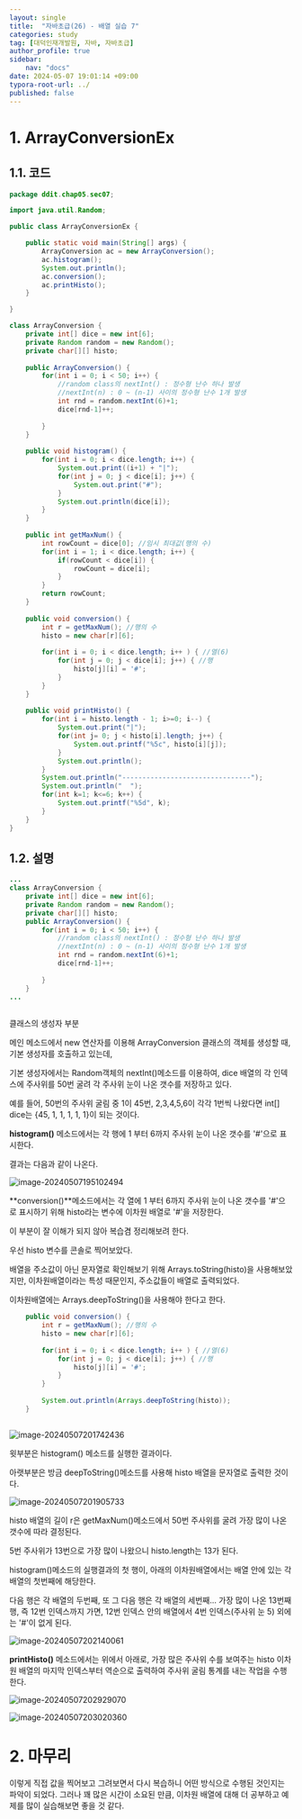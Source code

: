 ```yaml
---
layout: single
title:  "자바초급(26) - 배열 실습 7"
categories: study
tag: [대덕인재개발원, 자바, 자바초급]
author_profile: true
sidebar:
    nav: "docs"
date: 2024-05-07 19:01:14 +09:00
typora-root-url: ../
published: false
---
```




# 1. ArrayConversionEx

## 1.1. 코드

```java
package ddit.chap05.sec07;

import java.util.Random;

public class ArrayConversionEx {

	public static void main(String[] args) {
		ArrayConversion ac = new ArrayConversion();
		ac.histogram();
		System.out.println();
		ac.conversion();
		ac.printHisto();
	}

}

class ArrayConversion {
	private int[] dice = new int[6];
	private Random random = new Random();
	private char[][] histo;
	
	public ArrayConversion() {
		for(int i = 0; i < 50; i++) {
			//random class의 nextInt() : 정수형 난수 하나 발생
			//nextInt(n) : 0 ~ (n-1) 사이의 정수형 난수 1개 발생
			int rnd = random.nextInt(6)+1;
			dice[rnd-1]++;
			
		}
	}
	
	public void histogram() {
		for(int i = 0; i < dice.length; i++) {
			System.out.print((i+1) + "|");
			for(int j = 0; j < dice[i]; j++) {
				System.out.print("#");
			}
			System.out.println(dice[i]);
		}
	}
	
	public int getMaxNum() {
		int rowCount = dice[0]; //임시 최대값(행의 수)
		for(int i = 1; i < dice.length; i++) {
			if(rowCount < dice[i]) {
				rowCount = dice[i];
			}
		}
		return rowCount;
	}
	
	public void conversion() {
		int r = getMaxNum(); //행의 수
		histo = new char[r][6];
		
		for(int i = 0; i < dice.length; i++ ) { //열(6)
			for(int j = 0; j < dice[i]; j++) { //행
				histo[j][i] = '#';
			}
		}
	}
	
	public void printHisto() {
		for(int i = histo.length - 1; i>=0; i--) {
			System.out.print("|");
			for(int j= 0; j < histo[i].length; j++) {
				System.out.printf("%5c", histo[i][j]);
			}
			System.out.println();
		}
		System.out.println("--------------------------------");
		System.out.println("  ");
		for(int k=1; k<=6; k++) {
			System.out.printf("%5d", k);
		}
	}
}

```



## 1.2. 설명

```java
...
class ArrayConversion {
	private int[] dice = new int[6];
	private Random random = new Random();
	private char[][] histo;
	public ArrayConversion() {
		for(int i = 0; i < 50; i++) {
			//random class의 nextInt() : 정수형 난수 하나 발생
			//nextInt(n) : 0 ~ (n-1) 사이의 정수형 난수 1개 발생
			int rnd = random.nextInt(6)+1;
			dice[rnd-1]++;
			
		}
	}
...
	
```

클래스의 생성자 부분

메인 메소드에서 new 연산자를 이용해  ArrayConversion 클래스의 객체를 생성할 때, 기본 생성자를 호출하고 있는데,

기본 생성자에서는  Random객체의 nextInt()메소드를 이용하여, dice 배열의 각 인덱스에 주사위를 50번 굴려 각 주사위 눈이 나온 갯수를 저장하고 있다.

예를 들어, 50번의 주사위 굴림 중 1이 45번, 2,3,4,5,6이 각각 1번씩 나왔다면 int[] dice는 {45, 1, 1, 1, 1, 1}이 되는 것이다.



**histogram()** 메소드에서는 각 행에 1 부터 6까지 주사위 눈이 나온 갯수를 '#'으로 표시한다.

결과는 다음과 같이 나온다.

![image-20240507195102494](/images/2024-05-07-study-java1-26/image-20240507195102494.png)



**conversion()**메소드에서는 각 열에 1 부터 6까지 주사위 눈이 나온 갯수를 '#'으로 표시하기 위해 histo라는 변수에 이차원 배열로 '#'을 저장한다.



이 부분이 잘 이해가 되지 않아 복습겸 정리해보려 한다.





우선 histo 변수를 콘솔로 찍어보았다.

배열을 주소값이 아닌 문자열로 확인해보기 위해 Arrays.toString(histo)을 사용해보았지만, 이차원배열이라는 특성 때문인지, 주소값들이 배열로 출력되었다.

이차원배열에는 Arrays.deepToString()을 사용해야 한다고 한다.



```java
	public void conversion() {
		int r = getMaxNum(); //행의 수
		histo = new char[r][6];
		
		for(int i = 0; i < dice.length; i++ ) { //열(6)
			for(int j = 0; j < dice[i]; j++) { //행
				histo[j][i] = '#';
			}
		}
		
		System.out.println(Arrays.deepToString(histo));
	}
	
```



![image-20240507201742436](/images/2024-05-07-study-java1-26/image-20240507201742436.png)



윗부분은 histogram() 메소드를 실행한 결과이다.

아랫부분은 방금 deepToString()메소드를 사용해 histo 배열을 문자열로 출력한 것이다.



![image-20240507201905733](/images/2024-05-07-study-java1-26/image-20240507201905733.png)

histo 배열의 길이 r은 getMaxNum()메소드에서 50번 주사위를 굴려 가장 많이 나온 갯수에 따라 결정된다.

5번 주사위가 13번으로 가장 많이 나왔으니 histo.length는 13가 된다.



histogram()메소드의 실행결과의 첫 행이, 아래의 이차원배열에서는 배열 안에 있는 각 배열의 첫번째에 해당한다.

다음 행은 각 배열의 두번째, 또 그 다음 행은 각 배열의 세번째... 가장 많이 나온 13번째 행, 즉 12번 인덱스까지 가면, 12번 인덱스 안의 배열에서 4번 인덱스(주사위 눈 5) 외에는 '#'이 없게 된다.



![image-20240507202140061](/images/2024-05-07-study-java1-26/image-20240507202140061.png)





**printHisto()** 메소드에서는 위에서 아래로, 가장 많은 주사위 수를 보여주는 histo 이차원 배열의 마지막 인덱스부터 역순으로 출력하여 주사위 굴림 통계를 내는 작업을 수행한다.



![image-20240507202929070](/images/2024-05-07-study-java1-26/image-20240507202929070.png)



![image-20240507203020360](/images/2024-05-07-study-java1-26/image-20240507203020360.png)



# 2. 마무리

이렇게 직접 값을 찍어보고 그려보면서 다시 복습하니 어떤 방식으로 수행된 것인지는 파악이 되었다. 그러나 꽤 많은 시간이 소요된 만큼, 이차원 배열에 대해 더 공부하고 예제를 많이 실습해보면 좋을 것 같다.

